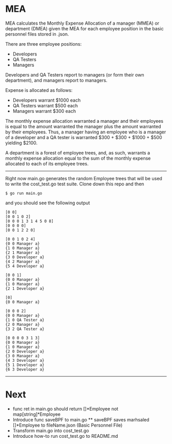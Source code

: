 # MEA
MEA calculates the Monthly Expense Allocation of a manager (MMEA) or department (DMEA) given the MEA for each employee position in the basic personnel files stored in .json.

There are three employee positions:
* Developers
* QA Testers
* Managers

Developers and QA Testers report to managers (or form their own department), and  managers report to managers.

Expense is allocated as follows:
* Developers warrant $1000 each
* QA Testers warrant $500 each
* Managers warrant $300 each

The monthly expense allocation warranted a manager and their employees is equal to the amount warranted the manager plus the amount warranted by their employees. Thus, a manager having an employee who is a manager of a developer and a QA tester is warranted $300 + $300 + $1000 + $500 yielding $2100.

A department is a forest of employee trees, and, as such, warrants a monthly expense allocation equal to the sum of the monthly expense allocated to each of its employee trees.

----
Right now main.go generates the random Employee trees that will be used to write the cost_test.go test suite.
Clone down this repo and then

    $ go run main.go

and you should see the following output

    [0 0]
    [0 0 1 0 2]
    [0 0 0 1 3 1 4 5 0 8]
    [0 0 0 0]
    [0 0 1 2 2 0]
    
    [0 0 1 0 2 4]
    {0 0 Manager a}
    {1 0 Manager a}
    {2 1 Manager a}
    {3 0 Developer a}
    {4 2 Manager a}
    {5 4 Developer a}
    
    [0 0 1]
    {0 0 Manager a}
    {1 0 Manager a}
    {2 1 Developer a}
    
    [0]
    {0 0 Manager a}
    
    [0 0 0 2]
    {0 0 Manager a}
    {1 0 QA Tester a}
    {2 0 Manager a}
    {3 2 QA Tester a}
    
    [0 0 0 0 3 1 3]
    {0 0 Manager a}
    {1 0 Manager a}
    {2 0 Developer a}
    {3 0 Manager a}
    {4 3 Developer a}
    {5 1 Developer a}
    {6 3 Developer a}

----

# Next

* func ret in main.go should return []*Employee not map[string]*Employee
* Introduce func saveBPF to main.go
** saveBPF saves marhsaled []*Employee to fileName.json (Basic Personnel File)
* Transform main.go into cost_test.go
* Introduce how-to run cost_test.go to README.md
